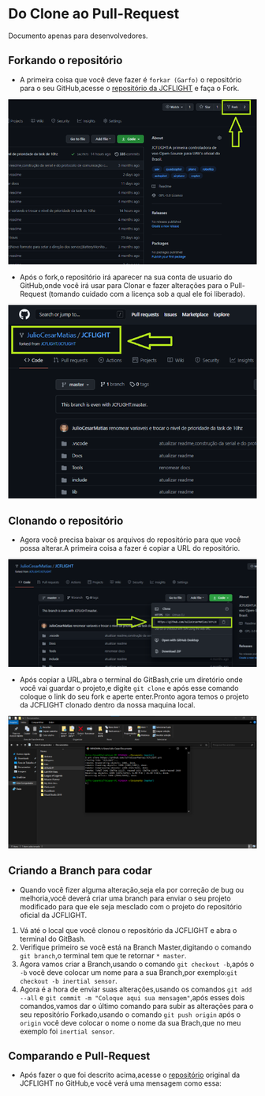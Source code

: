 # Do Clone ao Pull-Request

Documento apenas para desenvolvedores.

## Forkando o repositório

- A primeira coisa que você deve fazer é `forkar (Garfo)` o repositório para o seu GitHub,acesse o [repositório da JCFLIGHT](https://github.com/JCFLIGHT/JCFLIGHT) e faça o Fork.

![JCFLIGHT](Fork.png)

- Após o fork,o repositório irá aparecer na sua conta de usuario do GitHub,onde você irá usar para Clonar e fazer alterações para o Pull-Request (tomando cuidado com a licença sob a qual ele foi liberado).


![JCFLIGHT](Forked.png)

## Clonando o repositório

- Agora você precisa baixar os arquivos do repositório para que você possa alterar.A primeira coisa a fazer é copiar a URL do repositório.

![JCFLIGHT](Clone.png)

- Após copiar a URL,abra o terminal do GitBash,crie um diretório onde você vai guardar o projeto,e digite `git clone` e após esse comando coloque o link do seu fork e aperte enter.Pronto agora temos o projeto da JCFLIGHT clonado dentro da nossa maquina local.

![JCFLIGHT](Clonado.png)

## Criando a Branch para codar

- Quando você fizer alguma alteração,seja ela por correção de bug ou melhoria,você deverá criar uma branch para enviar o seu projeto modificado para que ele seja mesclado com o projeto do repositório oficial da JCFLIGHT.

1. Vá até o local que você clonou o repositório da JCFLIGHT e abra o terminal do GitBash.
2. Verifique primeiro se você está na Branch Master,digitando o comando `git branch`,o terminal tem que te retornar `* master`.
3. Agora vamos criar a Branch,usando o comando `git checkout -b`,após o `-b` você deve colocar um nome para a sua Branch,por exemplo:`git checkout -b inertial sensor`.
4. Agora é a hora de enviar suas alterações,usando os comandos `git add --all` e `git commit -m "Coloque aqui sua mensagem"`,após esses dois comandos,vamos dar o último comando para subir as alterações para o seu repositório Forkado,usando o comando `git push origin` após o `origin` você deve colocar o nome o nome da sua Brach,que no meu exemplo foi `inertial sensor`.

## Comparando e Pull-Request

- Após fazer o que foi descrito acima,acesse o [repositório](https://github.com/JCFLIGHT/JCFLIGHT) original da JCFLIGHT no GitHub,e você verá uma mensagem como essa: